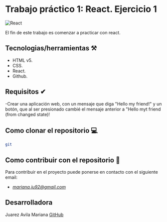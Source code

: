 # Trabajo práctico 1: React. Ejercicio 1
![React](https://www.patterns.dev/img/reactjs/react-logo@3x.svg)

El fin de este trabajo es comenzar a practicar con react. 

## Tecnologias/herramientas ⚒

- HTML v5.
- CSS.
- React.
- Github.

## Requisitos ✔

-Crear una aplicación web, con un mensaje que diga "Hello my friend!" y un botón, que al ser presionado cambié el mensaje anterior a "Hello myt friend (from changed state)!


## Como clonar el repositorio 💻

 ```bash 
git 
```
## Como contribuir con el repositorio 🤝
Para contribuir en el proyecto puede ponerse en contacto con el siguiente email: 
- *mariana.ju92@gmail.com*



## Desarrolladora

Juarez Avila Mariana [GitHub](https://github.com/mariju92)
